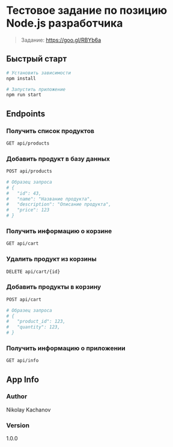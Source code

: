 # Тестовое задание по позицию Node.js разработчика

> Задание: https://goo.gl/RBYb6a

## Быстрый старт

```bash
# Установить зависимости
npm install

# Запустить приложение
npm run start
```

## Endpoints

### Получить список продуктов

```bash
GET api/products
```

### Добавить продукт в базу данных

```bash
POST api/products

# Образец запроса
# {
#   "id": 43,
#   "name": "Название продукта",
#   "description": "Описание продукта",
#   "price": 123
# }
```

### Получить информацию о корзине

```bash
GET api/cart
```

### Удалить продукт из корзины

```bash
DELETE api/cart/{id}
```

### Добавить продукты в корзину

```bash
POST api/cart

# Образец запроса
# {
#   "product_id": 123,
#   "quantity": 123,
# }
```

### Получить информацию о приложении

```bash
GET api/info
```

## App Info

### Author

Nikolay Kachanov

### Version

1.0.0
